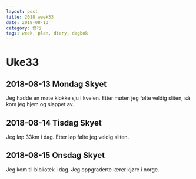 ```yaml
---
layout: post
title: 2018 week33
date: 2018-08-13
category: 修行
tags: week, plan, diary, dagbok
---
```

# Uke33

## 2018-08-13 Mondag Skyet

Jeg hadde en møte klokke sju i kvelen. Etter møten jeg følte veldig sliten, så kom jeg hjem og slappet av.

## 2018-08-14 Tisdag Skyet

Jeg løp 33km i dag. Etter løp følte jeg veldig sliten.

## 2018-08-15 Onsdag Skyet

Jeg kom til bibliotek i dag. Jeg oppgraderte lærer kjøre i norge.

